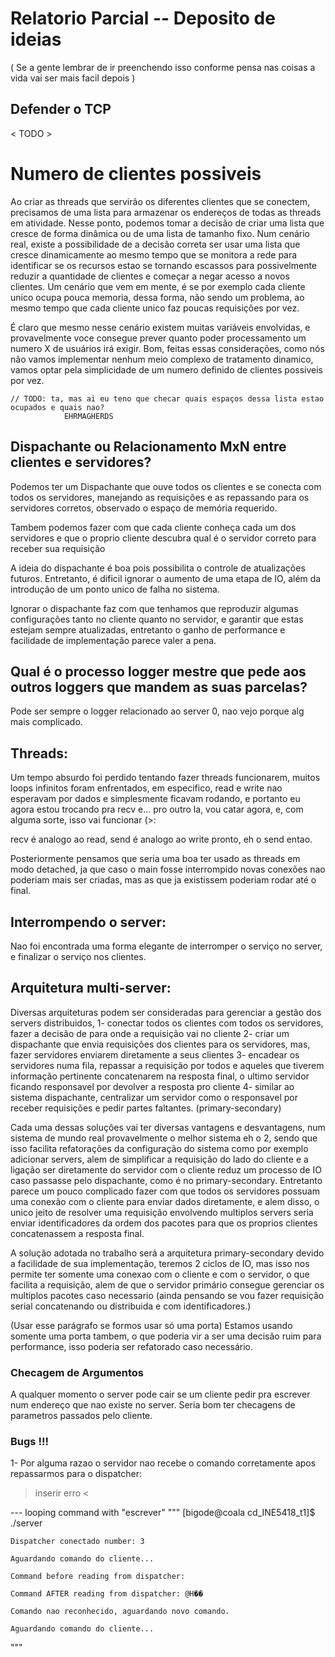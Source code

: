 # Relatorio Parcial -- Deposito de ideias

( Se a gente lembrar de ir preenchendo isso conforme pensa nas coisas a vida vai ser mais facil depois )


## Defender o TCP

< TODO >

# Numero de clientes possiveis

Ao criar as threads que servirão os diferentes clientes que se conectem, precisamos de uma lista para armazenar os endereços de todas as threads em atividade. Nesse ponto, podemos tomar a decisão de criar uma lista que cresce de forma dinâmica ou de uma lista de tamanho fixo. Num cenário real, existe a possibilidade de a decisão correta ser usar uma lista que cresce dinamicamente ao mesmo tempo que se monitora a rede para identificar se os recursos estao se tornando escassos para possivelmente reduzir a quantidade de clientes e começar a negar acesso a novos clientes. Um cenário que vem em mente, é se por exemplo cada cliente unico ocupa pouca memoria, dessa forma, não sendo um problema, ao mesmo tempo que cada cliente unico faz poucas requisições por vez.

É claro que mesmo nesse cenário existem muitas variáveis envolvidas, e provavelmente voce consegue prever quanto poder processamento um numero X de usuários irá exigir. Bom, feitas essas considerações, como nós não vamos implementar nenhum meio complexo de tratamento dinamico, vamos optar pela simplicidade de um numero definido de clientes possiveis por vez.

    // TODO: ta, mas ai eu teno que checar quais espaços dessa lista estao ocupados e quais nao?
                EHRMAGHERDS


## Dispachante ou Relacionamento MxN entre clientes e servidores?

Podemos ter um Dispachante que ouve todos os clientes e se conecta com todos os servidores, manejando as requisições e as repassando para os servidores corretos, observado o espaço de memória requerido.

Tambem podemos fazer com que cada cliente conheça cada um dos servidores e que o proprio cliente descubra qual é o servidor correto para receber sua requisição

A ideia do dispachante é boa pois possibilita o controle de atualizações futuros. 
Entretanto, é dificil ignorar o aumento de uma etapa de IO, além da introdução de um ponto unico de falha no sistema.

Ignorar o dispachante faz com que tenhamos que reproduzir algumas configurações tanto no cliente quanto no servidor,
e garantir que estas estejam sempre atualizadas, entretanto o ganho de performance e facilidade de implementação parece valer a pena.


## Qual é o processo logger mestre que pede aos outros loggers que mandem as suas parcelas?

Pode ser sempre o logger relacionado ao server 0, nao vejo porque alg mais complicado.

## Threads:

Um tempo absurdo foi perdido tentando fazer threads funcionarem, muitos loops infinitos foram enfrentados, em especifico, read e write nao esperavam por dados e simplesmente ficavam rodando, e portanto eu agora estou trocando pra recv e... pro outro la, vou catar agora, e, com alguma sorte, isso vai funcionar (>:

recv é analogo ao read, send é analogo ao write
pronto, eh o send entao.

Posteriormente pensamos que seria uma boa ter usado as threads em modo detached, ja que caso o main fosse interrompido novas conexões nao poderiam mais ser criadas, mas as que ja existissem poderiam rodar até o final.

## Interrompendo o server:

Nao foi encontrada uma forma elegante de interromper o serviço no server, e finalizar o serviço nos clientes.

## Arquitetura multi-server:

Diversas arquiteturas podem ser consideradas para gerenciar a gestão dos servers distribuidos,
1- conectar todos os clientes com todos os servidores, fazer a decisão de para onde a requisição vai no cliente
2- criar um dispachante que envia requisições dos clientes para os servidores, mas, fazer servidores enviarem diretamente a seus clientes
3- encadear os servidores numa fila, repassar a requisição por todos e aqueles que tiverem informação pertinente concatenarem na resposta final,
    o ultimo servidor ficando responsavel por devolver a resposta pro cliente
4- similar ao sistema dispachante, centralizar um servidor como o responsavel por receber requisições e pedir partes faltantes. (primary-secondary)

Cada uma dessas soluções vai ter diversas vantagens e desvantagens, num sistema de mundo real provavelmente o melhor sistema eh o 2,
sendo que isso facilita refatorações da configuração do sistema como por exemplo adicionar servers, alem de simplificar a requisição do lado do cliente
e a ligação ser diretamente do servidor com o cliente reduz um processo de IO caso passasse pelo dispachante, como é no primary-secondary.
Entretanto parece um pouco complicado fazer com que todos os servidores possuam uma conexão com o cliente para enviar dados diretamente,
e alem disso, o unico jeito de resolver uma requisição envolvendo multiplos servers seria enviar identificadores da ordem dos pacotes para que os proprios
clientes concatenassem a resposta final.

A solução adotada no trabalho será a arquitetura primary-secondary devido a facilidade de sua implementação, teremos 2 ciclos de IO, mas isso nos permite ter
somente uma conexao com o cliente e com o servidor, o que facilita a requisição, alem de que o servidor primário consegue gerenciar os multiplos pacotes
caso necessario (ainda pensando se vou fazer requisição serial concatenando ou distribuida e com identificadores.)

(Usar esse parágrafo se formos usar só uma porta) Estamos usando somente uma porta tambem, o que poderia vir a ser uma decisão
ruim para performance, isso poderia ser refatorado caso necessário.


### Checagem de Argumentos

A qualquer momento o server pode cair se um cliente pedir pra escrever num endereço que nao existe no server. Seria bom ter checagens de parametros passados pelo cliente.


### Bugs !!!

1- Por alguma razao o servidor nao recebe o comando corretamente apos repassarmos para o dispatcher:

> inserir erro <

--- looping command with "escrever"
"""
    [bigode@coala cd_INE5418_t1]$ ./server 

    Dispatcher conectado number: 3

    Aguardando comando do cliente...

    Command before reading from dispatcher: 

    Command AFTER reading from dispatcher: @H��

    Comando nao reconhecido, aguardando novo comando.

    Aguardando comando do cliente...
"""
